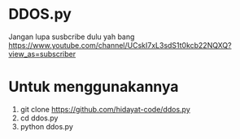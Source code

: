 # DDOS.py
Jangan lupa susbcribe dulu yah bang 
https://www.youtube.com/channel/UCskI7xL3sdS1t0kcb22NQXQ?view_as=subscriber

# Untuk menggunakannya
1. git clone https://github.com/hidayat-code/ddos.py
2. cd ddos.py
3. python ddos.py

